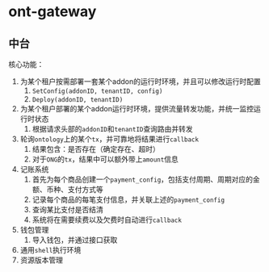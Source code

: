 # ont-gateway


## 中台

核心功能：
1. 为某个租户按需部署一套某个addon的运行时环境，并且可以修改运行时配置
    1. `SetConfig(addonID, tenantID, config)`
    2. `Deploy(addonID, tenantID)`
2. 为某个租户部署的某个addon运行时环境，提供流量转发功能，并统一监控运行时状态
    1. 根据请求头部的`addonID`和`tenantID`查询路由并转发
3. 轮询`ontology`上的某个`tx`，并可靠地将结果进行`callback`
    1. 结果包含：是否存在（确定存在、超时）
    2. 对于`ONG`的`tx`，结果中可以额外带上`amount`信息
4. 记账系统
    1. 首先为每个商品创建一个`payment_config`，包括支付周期、周期对应的金额、币种、支付方式等
    2. 记录每个商品的每笔支付信息，并关联上述的`payment_config`
    3. 查询某比支付是否结清
    4. 系统将在需要续费以及欠费时自动进行`callback`
5. 钱包管理
    1. 导入钱包，并通过接口获取
6. 通用`shell`执行环境    
7. 资源版本管理
